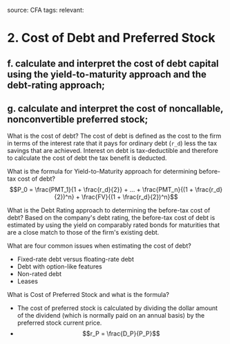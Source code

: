 source: CFA
tags: 
relevant: 

# 2. Cost of Debt and Preferred Stock

## f. calculate and interpret the cost of debt capital using the yield-to-maturity approach and the debt-rating approach;
## g. calculate and interpret the cost of noncallable, nonconvertible preferred stock;

What is the cost of debt?
The cost of debt is defined as the cost to the firm in terms of the interest rate that it pays for ordinary debt (`r_d`) less the tax savings that are achieved. Interest on debt is tax-deductible and therefore to calculate the cost of debt the tax benefit is deducted.

What is the formula for Yield-to-Maturity approach for determining before-tax cost of debt?
$$P_0 = \frac{PMT_1}{1 + \frac{r_d}{2}} + ... + \frac{PMT_n}{(1 + \frac{r_d}{2})^n} + \frac{FV}{(1 + \frac{r_d}{2})^n}$$

What is the Debt Rating approach to determining the before-tax cost of debt?
Based on the company's debt rating, the before-tax cost of debt is estimated by using the yield on comparably rated bonds for maturities that are a close match to those of the firm's existing debt.

What are four common issues when estimating the cost of debt?
- Fixed-rate debt versus floating-rate debt
- Debt with option-like features
- Non-rated debt
- Leases

What is Cost of Preferred Stock and what is the formula?
- The cost of preferred stock is calculated by dividing the dollar amount of the dividend (which is normally paid on an annual basis) by the preferred stock current price.
- $$r_P = \frac{D_P}{P_P}$$


